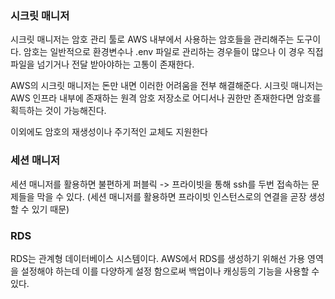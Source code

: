 ### 시크릿 매니저

시크릿 매니저는 암호 관리 툴로 AWS 내부에서 사용하는 암호들을 관리해주는 도구이다.  암호는 일반적으로 환경변수나 .env 파일로 관리하는 경우들이 많으나 이 경우 직접 파일을 넘기거나 전달 받아야하는 고통이 존재한다.

AWS의 시크릿 매니저는 돈만 내면 이러한 어려움을 전부 해결해준다.
시크릿 매니저는 AWS 인프라 내부에 존재하는 원격 암호 저장소로 어디서나 권한만 존재한다면 암호를 획득하는 것이 가능해진다.

이외에도 암호의 재생성이나 주기적인 교체도 지원한다

### 세션 매니저

세션 매니저를 활용하면 불편하게 퍼블릭 -> 프라이빗을 통해 ssh를 두번 접속하는 문제들을 막을 수 있다. (세션 매니저를 활용하면 프라이빗 인스턴스로의 연결을 곧장 생성할 수 있기 때문)

### RDS

RDS는 관계형 데이터베이스 시스템이다. AWS에서 RDS를 생성하기 위해선 가용 영역을 설정해야 하는데 이를 다양하게 설정 함으로써 백업이나 캐싱등의 기능을 사용할 수 있다.

